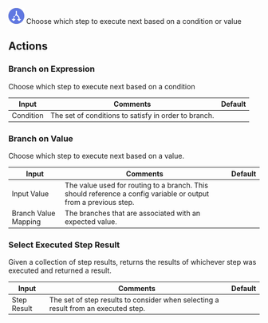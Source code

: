 ![Branch](./assets/branch.png#connector-icon)
Choose which step to execute next based on a condition or value

## Actions

### Branch on Expression

Choose which step to execute next based on a condition

| Input     | Comments                                             | Default |
| --------- | ---------------------------------------------------- | ------- |
| Condition | The set of conditions to satisfy in order to branch. |         |

### Branch on Value

Choose which step to execute next based on a value.

| Input                | Comments                                                                                                        | Default |
| -------------------- | --------------------------------------------------------------------------------------------------------------- | ------- |
| Input Value          | The value used for routing to a branch. This should reference a config variable or output from a previous step. |         |
| Branch Value Mapping | The branches that are associated with an expected value.                                                        |         |

### Select Executed Step Result

Given a collection of step results, returns the results of whichever step was executed and returned a result.

| Input       | Comments                                                                           | Default |
| ----------- | ---------------------------------------------------------------------------------- | ------- |
| Step Result | The set of step results to consider when selecting a result from an executed step. |         |
